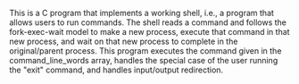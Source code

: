 This is a C program that implements a working shell, i.e., a program that allows users to run commands. The shell reads a command and follows the fork-exec-wait model to make a new process, execute that command in that new process, and wait on that new process to complete in the original/parent process. This program executes the command given in the command_line_words array, handles the special case of the user running the "exit" command, and handles input/output redirection.
